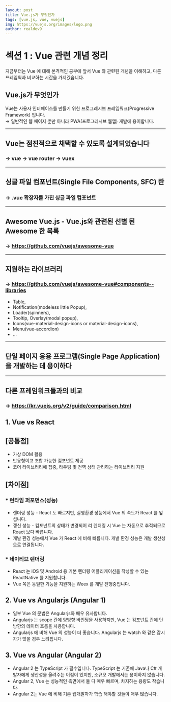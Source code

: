 ```yaml
---
layout: post
title: Vue.js가 무엇인가
tags: [vue.js, vue, vuejs]
img: https://vuejs.org/images/logo.png
author: realdev9
---
```


# 섹션 1 : Vue 관련 개념 정리

지금부터는 Vue 에 대해 본격적인 공부에 앞서 Vue 와 관련된 개념을 이해하고, 다른 프레임웍과 비교하는 시간을 가지겠습니다.

## Vue.js가 무엇인가

Vue는 사용자 인터페이스를 만들기 위한 프로그레시브 프레임워크(Progressive Framework) 입니다.  
→ 일반적인 웹 페이지 뿐만 아니라 PWA(프로그레시브 웹앱) 개발에 용이합니다.

---

## Vue는 점진적으로 채택할 수 있도록 설계되었습니다

### → vue -> vue router -> vuex

---

## 싱글 파일 컴포넌트(Single File Components, SFC) 란

### → .vue 확장자를 가진 싱글 파일 컴포넌트

---

## Awesome Vue.js - Vue.js와 관련된 선별 된 Awesome 한 목록

### → <https://github.com/vuejs/awesome-vue>

---

## 지원하는 라이브러리

### → <https://github.com/vuejs/awesome-vue#components--libraries>

- Table,
- Notification(modeless little Popup),
- Loader(spinners),
- Tooltip, Overlay(modal popup),
- Icons(vue-material-design-icons or material-design-icons),
- Menu(vue-accordion)
- ...

---

## 단일 페이지 응용 프로그램(Single Page Application) 을 개발하는 데 용이하다

---

## 다른 프레임워크들과의 비교

### → <https://kr.vuejs.org/v2/guide/comparison.html>

## 1. Vue vs React

## [공통점]

- 가상 DOM 활용
- 반응형이고 조합 가능한 컴포넌트 제공
- 코어 라이브러리에 집중, 라우팅 및 전역 상태 관리하는 라이브러리 지원

## [차이점]

### \* 런타임 퍼포먼스(성능)

- 랜더링 성능 - React 도 빠르지만, 실행환경 성능에서 Vue 의 속도가 React 를 앞섭니다.
- 갱신 성능 - 컴포넌트의 상태가 변경되어 리 렌더링 시 Vue 는 자동으로 추적되므로 React 보다 빠릅니다.
- 개발 환경 성능에서 Vue 가 React 에 비해 빠릅니다. 개발 환경 성능은 개발 생산성으로 연결됩니다.

### \* 네이티브 렌더링

- React 는 iOS 및 Android 용 기본 렌더링 어플리케이션을 작성할 수 있는 ReactNative 를 지원합니다.
- Vue 쪽은 동일한 기능을 지원하는 Weex 를 개발 진행중입니다.

## 2. Vue vs Angularjs (Angular 1)

- 일부 Vue 의 문법은 Angularjs와 매우 유사합니다.
- Angularjs 는 scope 간에 양방향 바인딩을 사용하지만, Vue 는 컴포넌트 간에 단방향의 데이터 흐름을 사용합니다.
- Angularjs 에 비해 Vue 의 성능이 더 좋습니다. Angularjs 는 watch 와 같은 감시자가 많을 경우 느려집니다.

## 3. Vue vs Angular (Angular 2)

- Angular 2 는 TypeScript 가 필수입니다. TypeScript 는 기존에 Java나 C# 개발자에게 생산성을 올려주는 이점이 있지만, 소규모 개발에서는 용이하지 않습니다.
- Angular 2, Vue 는 성능적인 측면에서 둘 다 매우 빠르며, 차지하는 용량도 작습니다.
- Angular 2는 Vue 에 비해 기존 웹개발자가 학습 해야할 것들이 매우 많습니다.

